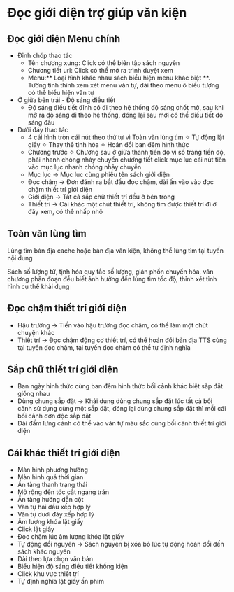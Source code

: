 # Đọc giới diện trợ giúp văn kiện
## Đọc giới diện Menu chính
* Đỉnh chóp thao tác
  * Tên chương xưng: Click có thể biên tập sách nguyên
  * Chương tiết url: Click có thể mở ra trình duyệt xem
  * Menu:** Loại hình khác nhau sách biểu hiện menu khác biệt **. Tường tình thỉnh xem xét menu văn tự, dài theo menu ô biểu tượng có thể biểu hiện văn tự
* Ở giữa bên trái - Độ sáng điều tiết
  * Độ sáng điều tiết đỉnh có đi theo hệ thống độ sáng chốt mở, sau khi mở ra độ sáng đi theo hệ thống, đóng lại sau mới có thể điều tiết độ sáng đầu
* Dưới đáy thao tác
  * 4 cái hình tròn cái nút theo thứ tự vì Toàn văn lùng tìm ✧ Tự động lật giấy ✧ Thay thế tịnh hóa ✧ Hoán đổi ban đêm hình thức
  * Chương trước ✧ Chương sau ở giữa thanh tiến độ vì số trang tiến độ, phải nhanh chóng nhảy chuyển chương tiết click mục lục cái nút tiến vào mục lục nhanh chóng nhảy chuyển
  * Mục lục -> Mục lục cùng phiếu tên sách giới diện
  * Đọc chậm -> Đơn đánh ra bắt đầu đọc chậm, dài ấn vào vào đọc chậm thiết trí giới diện
  * Giới diện -> Tất cả sắp chữ thiết trí đều ở bên trong
  * Thiết trí -> Cái khác một chút thiết trí, không tìm được thiết trí đi ở đây xem, có thể nhấp nhô
## Toàn văn lùng tìm

Lùng tìm bản địa cache hoặc bản địa văn kiện, không thể lùng tìm tại tuyến nội dung

Sách số lượng từ, tịnh hóa quy tắc số lượng, giản phồn chuyển hóa, văn chương phân đoạn đều biết ảnh hưởng đến lùng tìm tốc độ, thỉnh xét tình hình cụ thể khải dụng
## Đọc chậm thiết trí giới diện
  * Hậu trường -> Tiến vào hậu trường đọc chậm, có thể làm một chút chuyện khác
  * Thiết trí -> Đọc chậm động cơ thiết trí, có thể hoán đổi bản địa TTS cùng tại tuyến đọc chậm, tại tuyến đọc chậm có thể tự định nghĩa
## Sắp chữ thiết trí giới diện
  * Ban ngày hình thức cùng ban đêm hình thức bối cảnh khác biệt sắp đặt giống nhau
  * Dùng chung sắp đặt -> Khải dụng dùng chung sắp đặt lúc tất cả bối cảnh sử dụng cùng một sắp đặt, đóng lại dùng chung sắp đặt thì mỗi cái bối cảnh đơn độc sắp đặt
  * Dài đấm lưng cảnh có thể vào văn tự màu sắc cùng bối cảnh thiết trí giới diện
## Cái khác thiết trí giới diện
  * Màn hình phương hướng
  * Màn hình quá thời gian
  * Ẩn tàng thanh trạng thái
  * Mở rộng đến tóc cắt ngang trán
  * Ẩn tàng hướng dẫn cột
  * Văn tự hai đầu xếp hợp lý
  * Văn tự dưới đáy xếp hợp lý
  * Âm lượng khóa lật giấy
  * Click lật giấy
  * Đọc chậm lúc âm lượng khóa lật giấy
  * Tự động đổi nguyên -> Sách nguyên bị xóa bỏ lúc tự động hoán đổi đến sách khác nguyên
  * Dài theo lựa chọn văn bản
  * Biểu hiện độ sáng điều tiết khống kiện
  * Click khu vực thiết trí
  * Tự định nghĩa lật giấy ấn phím
